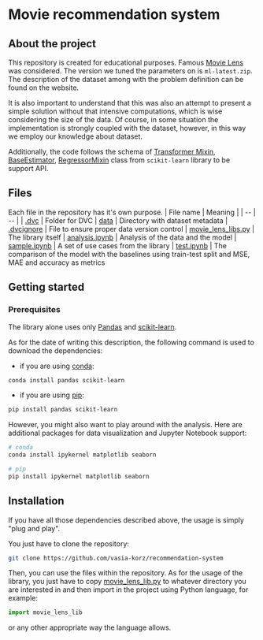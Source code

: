 # Movie recommendation system

## About the project
This repository is created for educational purposes. Famous [Movie Lens](https://grouplens.org/datasets/movielens/) was considered. The version we tuned the parameters on is `ml-latest.zip`. The description of the dataset among with the problem definition can be found on the website.

It is also important to understand that this was also an attempt to present a simple solution without that intensive computations, which is wise considering the size of the data. Of course, in some situation the implementation is strongly coupled with the dataset, however, in this way we employ our knowledge about dataset.

Additionally, the code follows the schema of [Transformer Mixin](https://scikit-learn.org/stable/modules/generated/sklearn.base.TransformerMixin.html), [BaseEstimator](https://scikit-learn.org/stable/modules/generated/sklearn.base.BaseEstimator.html), [RegressorMixin](https://scikit-learn.org/stable/modules/generated/sklearn.base.RegressorMixin.html) class from `scikit-learn` library to be support API.


## Files
Each file in the repository has it's own purpose.
| File name | Meaning |
| -- | -- |
| [.dvc](.dvc) | Folder for DVC
| [data](data) | Directory with dataset metadata
| [.dvcignore](.dvcignore) | File to ensure proper data version control
| [movie_lens_libs.py](movie_lens_lib.py) | The library itself
| [analysis.ipynb](analysis.ipynb) | Analysis of the data and the model
| [sample.ipynb](sample.ipynb) | A set of use cases from the library
| [test.ipynb](test.ipynb) | The comparison of the model with the baselines using train-test split and MSE, MAE and accuracy as metrics 

## Getting started

### Prerequisites

The library alone uses only [Pandas](https://pandas.pydata.org/) and [scikit-learn](https://scikit-learn.org/stable/index.html).

As for the date of writing this description, the following command is used to download the dependencies:

- if you are using [conda](https://conda.io/en/latest/):
```sh
conda install pandas scikit-learn
```

- if you are using [pip](https://pypi.org/project/pip/):
```sh
pip install pandas scikit-learn
```

However, you might also want to play around with the analysis. Here are additional packages for data visualization and Jupyter Notebook support:
```sh
# conda
conda install ipykernel matplotlib seaborn
```

```sh
# pip
pip install ipykernel matplotlib seaborn
```

## Installation
If you have all those dependencies described above, the usage is simply "plug and play".

You just have to clone the repository:
```sh
git clone https://github.com/vasia-korz/recommendation-system
```

Then, you can use the files within the repository. As for the usage of the library, you just have to copy [movie_lens_lib.py](movie_lens_lib.py) to whatever directory you are interested in and then import in the project using Python language, for example:
```py
import movie_lens_lib
```
or any other appropriate way the language allows.
